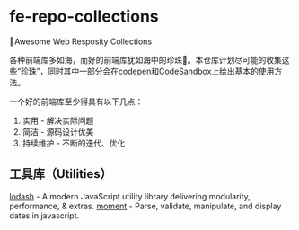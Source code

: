 # fe-repo-collections
:blue_book:Awesome Web Resposity Collections

各种前端库多如海，而好的前端库犹如海中的珍珠:gem:。本仓库计划尽可能的收集这些“珍珠”，同时其中一部分会在[codepen](https://codepen.io/)和[CodeSandbox](codesandbox.io)上给出基本的使用方法。

一个好的前端库至少得具有以下几点：

1. 实用 - 解决实际问题
2. 简洁 - 源码设计优美
3. 持续维护 - 不断的迭代、优化

## 工具库（Utilities）

[lodash](https://github.com/lodash/lodash) - A modern JavaScript utility library delivering modularity, performance, & extras.
[moment](https://github.com/moment/moment) - Parse, validate, manipulate, and display dates in javascript.
